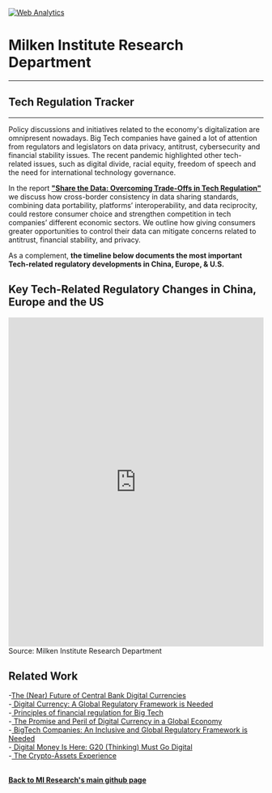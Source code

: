 <br><br>
<head><!-- Global site tag (gtag.js) - Google Analytics -->
<script async src="https://www.googletagmanager.com/gtag/js?id=UA-166686264-2"></script>
<script>
  window.dataLayer = window.dataLayer || [];
  function gtag(){dataLayer.push(arguments);}
  gtag('js', new Date());

  gtag('config', 'UA-166686264-2');
</script>

<!-- Default Statcounter code for Tech regulation
https://miresearch.github.io/Tech-Regulation/ -->
<script type="text/javascript">
var sc_project=12500377; 
var sc_invisible=1; 
var sc_security="8502ecba"; 
var sc_https=1; 
</script>
<script type="text/javascript"
src="https://www.statcounter.com/counter/counter.js"
async></script>
<noscript><div class="statcounter"><a title="Web Analytics"
href="https://statcounter.com/" target="_blank"><img
class="statcounter"
src="https://c.statcounter.com/12500377/0/8502ecba/1/"
alt="Web Analytics"></a></div></noscript>
<!-- End of Statcounter Code -->

</head>

<H1><b>Milken Institute Research Department </b></H1><Hr>

<H2><b> Tech Regulation Tracker</b> </H2> <Hr>

Policy discussions and initiatives related to the economy's digitalization are omnipresent nowadays. Big Tech companies have gained a lot of attention from regulators and legislators on data privacy, antitrust, cybersecurity and financial stability issues. The recent pandemic highlighted other tech-related issues, such as digital divide, racial equity, freedom of speech and the need for international technology governance.

In the report <b><a href="https://milkeninstitute.org/sites/default/files/reports-pdf/Share%20the%20Data.pdf" target="_blank">"Share the Data: Overcoming Trade-Offs in Tech Regulation" </a></b> we discuss how cross-border consistency in data sharing standards, combining data portability, platforms’ interoperability, and data reciprocity, could restore consumer choice and strengthen competition in tech companies’ different economic sectors. We outline how giving consumers greater opportunities to control their data can mitigate concerns related to antitrust, financial stability, and privacy.

As a complement, <b>the timeline below documents the most important Tech-related regulatory developments in China, Europe, & U.S.</b>

<H2>Key Tech-Related Regulatory Changes in China, Europe and the US</H2>
<center><iframe src="https://cdn.knightlab.com/libs/timeline3/latest/embed/index.html?source=1VILrv712jmHpwZ5K_T0dDxYw-fzYb023bBTdxqUGo80&amp;font=Default&amp;lang=en&amp;initial_zoom=1&amp;height=650" width="100%" height="650" webkitallowfullscreen="" mozallowfullscreen="" allowfullscreen="" frameborder="0"></iframe></center>
Source: Milken Institute Research Department

<H2>Related Work  </H2>
-<a href="https://www.iai.it/en/pubblicazioni/near-future-central-bank-digital-currencies" target="_blank">The (Near) Future of Central Bank Digital Currencies </a> <br>
-<a href="https://www.peterlang.com/view/9783034342919/9783034342919.00015.xml" target="_blank"> Digital Currency: A Global Regulatory Framework is Needed </a> <br>
-<a href="https://www.orfonline.org/expert-speak/principles-financial-regulation-big-tech/" target="_blank"> Principles of financial regulation for Big Tech </a> <br>
-<a href="https://www.milkenreview.org/articles/the-promise-and-peril-of-digital-currency-in-a-global-economy" target="_blank"> The Promise and Peril of Digital Currency in a Global Economy</a> <br>
-<a href="https://milkeninstitute.org/reports/bigtech-companies-inclusive-and-global-regulatory-framework-needed" target="_blank"> BigTech Companies: An Inclusive and Global Regulatory Framework is Needed</a><br>
-<a href="https://milkeninstitute.org/research-department/g20-t20-initiative/digital-money" target="_blank"> Digital Money Is Here: G20 (Thinking) Must Go Digital</a><br>
-<a href="https://milkeninstitute.org/reports/crypto-assets-experience" target="_blank"> The Crypto-Assets Experience</a><br>
<Br>
  
<a href=" https://miresearch.github.io/About/" target="_blank"> <b>Back to MI Research's main github page</b>  </a>
<br>
<br>
<Bh>
